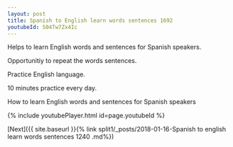 ```yaml
---
layout: post
title: Spanish to English learn words sentences 1692 
youtubeId: S04Tw7Zx4Ic
---
```

 
 
Helps to learn English words and sentences for Spanish speakers.

Opportunitiy to repeat the words sentences. 

Practice English language. 
 
10 minutes practice every day. 
 
How to learn English words and sentences for Spanish speakers 
 
{% include youtubePlayer.html id=page.youtubeId %}
 
 
[Next]({{ site.baseurl }}{% link  split1/_posts/2018-01-16-Spanish to english learn words sentences 1240 .md%})
 
